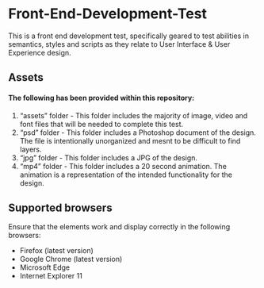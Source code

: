 # Front-End-Development-Test
This is a front end development test, specifically geared to test abilities in semantics, styles and scripts as they relate to
User Interface & User Experience design.

## Assets
#### The following has been provided within this repository:

1. “assets” folder - This folder includes the majority of image, video and font files that will be needed to complete this test.
2. “psd” folder - This folder includes a Photoshop document of the design. The file is intentionally unorganized and mesnt to be difficult to find layers.
3. “jpg” folder - This folder includes a JPG of the design.
4. “mp4” folder - This folder includes a 20 second animation. The animation is a representation of the intended functionality for the design.

## Supported browsers
Ensure that the elements work and display correctly in the following browsers:

- Firefox (latest version)
- Google Chrome (latest version)
- Microsoft Edge
- Internet Explorer 11
